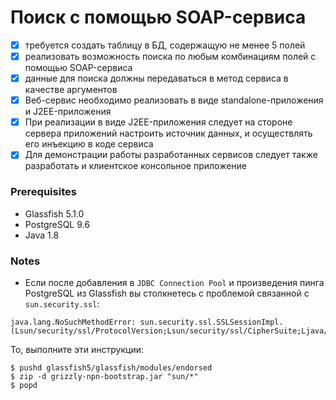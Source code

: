 # Поиск с помощью SOAP-сервиса

- [x] требуется создать таблицу в БД, содержащую не менее 5 полей
- [x] реализовать возможность поиска по любым комбинациям полей с помощью SOAP-сервиса
- [x] данные для поиска должны передаваться в метод сервиса в качестве аргументов
- [x] Веб-сервис необходимо реализовать в виде standalone-приложения и J2EE-приложения
- [x] При реализации в виде J2EE-приложения следует на стороне сервера приложений настроить источник данных, и
  осуществлять его инъекцию в коде сервиса
- [x] Для демонстрации работы разработанных сервисов следует также разработать и клиентское консольное приложение

### Prerequisites

- Glassfish 5.1.0
- PostgreSQL 9.6
- Java 1.8

### Notes

- Если после добавления в `JDBC Connection Pool` и произведения пинга PostgreSQL из Glassfish вы столкнетесь с проблемой
  связанной с `sun.security.ssl`:

```
java.lang.NoSuchMethodError: sun.security.ssl.SSLSessionImpl.(Lsun/security/ssl/ProtocolVersion;Lsun/security/ssl/CipherSuite;Ljava/util/Collection;Lsun/security/ssl/SessionId;Ljava/lang/String;I)V
```

То, выполните эти инструкции:

```shell
$ pushd glassfish5/glassfish/modules/endorsed
$ zip -d grizzly-npn-bootstrap.jar "sun/*"
$ popd
```


